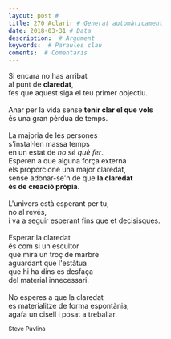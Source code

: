 ```yaml
---
layout: post #
title: 270 Aclarir # Generat automàticament
date: 2018-03-31 # Data
description:  # Argument
keywords:  # Paraules clau
coments:  # Comentaris
---
```


Si encara no has arribat <br />
al punt de **claredat**, <br />
fes que aquest siga el teu primer objectiu. <br />
<br />
Anar per la vida sense **tenir clar el que vols** <br />
és una gran pèrdua de temps. <br />
<br />
La majoria de les persones <br />
s'instal·len massa temps <br />
en un estat de *no sé què fer*.<br /> 
Esperen a que alguna força externa <br />
els proporcione una major claredat, <br />
sense adonar-se'n de que **la claredat <br />
és de creació pròpia**. <br />
<br />
L'univers està esperant per tu, <br />
no al revés, <br />
i va a seguir esperant fins que et decisisques. <br />
<br />
Esperar la claredat <br />
és com si un escultor <br />
que mira un troç de marbre <br />
aguardant que l'estàtua <br />
que hi ha dins es desfaça <br />
del material innecessari. <br />
<br />
No esperes a que la claredat <br />
es materialitze de forma espontània, <br />
agafa un cisell i posat a treballar. <br />

<small>Steve Pavlina</small>
